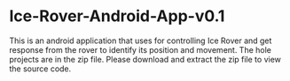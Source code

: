 # Ice-Rover-Android-App-v0.1
This is an android application that uses for controlling Ice Rover and get response from the rover to identify its position and movement. The hole projects are in the zip file. Please download and extract the zip file to view the source code.
